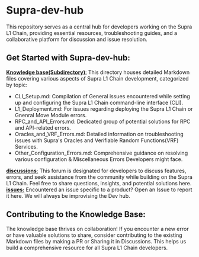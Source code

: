 # **Supra-dev-hub**
This repository serves as a central hub for developers working on the Supra L1 Chain, providing essential resources, troubleshooting guides, and a collaborative platform for discussion and issue resolution.

## **Get Started with Supra-dev-hub:**

[**Knowledge base(Subdirectory)**:](https://github.com/Entropy-Foundation/supra-dev-hub/tree/main/Knowledge%20base) This directory houses detailed Markdown files covering various aspects of Supra L1 Chain development, categorized by topic:
- CLI_Setup.md: Compilation of General issues encountered while setting up and configuring the Supra L1 Chain command-line interface (CLI).
- L1_Deployment.md: For issues regarding deploying the Supra L1 Chain or Gnenral Move Module errors.
- RPC_and_API_Errors.md: Dedicated group of potential solutions for RPC and API-related errors.
- Oracles_and_VRF_Errors.md: Detailed information on troubleshooting issues with Supra's Oracles and Verifiable Random Functions(VRF) Services.
- Other_Configuration_Errors.md: Comprehensive guidance on resolving various configuration & Miscellaneous Errors Developers might face.

[**discussions**:](https://github.com/Entropy-Foundation/supra-dev-hub/discussions) This forum is designated for developers to discuss features, errors, and seek assistance from the community while building on the Supra L1 Chain. Feel free to share questions, insights, and potential solutions here.
[**issues:**](https://github.com/Entropy-Foundation/supra-dev-hub/issues) Encountered an issue specific to a product? Open an Issue to report it here. We will always be improvising the Dev hub.

## Contributing to the Knowledge Base:
The knowledge base thrives on collaboration! If you encounter a new error or have valuable solutions to share, consider contributing to the existing Markdown files by making a PR or Sharing it in Discussions. This helps us build a comprehensive resource for all Supra L1 Chain developers.
